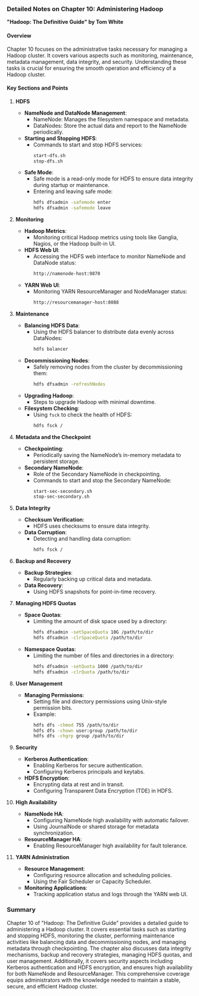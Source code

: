 ### Detailed Notes on Chapter 10: Administering Hadoop
**"Hadoop: The Definitive Guide" by Tom White**

#### **Overview**
Chapter 10 focuses on the administrative tasks necessary for managing a Hadoop cluster. It covers various aspects such as monitoring, maintenance, metadata management, data integrity, and security. Understanding these tasks is crucial for ensuring the smooth operation and efficiency of a Hadoop cluster.

#### **Key Sections and Points**

1. **HDFS**
   - **NameNode and DataNode Management**:
     - NameNode: Manages the filesystem namespace and metadata.
     - DataNodes: Store the actual data and report to the NameNode periodically.
   - **Starting and Stopping HDFS**:
     - Commands to start and stop HDFS services:
       ```sh
       start-dfs.sh
       stop-dfs.sh
       ```
   - **Safe Mode**:
     - Safe mode is a read-only mode for HDFS to ensure data integrity during startup or maintenance.
     - Entering and leaving safe mode:
       ```sh
       hdfs dfsadmin -safemode enter
       hdfs dfsadmin -safemode leave
       ```

2. **Monitoring**
   - **Hadoop Metrics**:
     - Monitoring critical Hadoop metrics using tools like Ganglia, Nagios, or the Hadoop built-in UI.
   - **HDFS Web UI**:
     - Accessing the HDFS web interface to monitor NameNode and DataNode status:
       ```sh
       http://namenode-host:9870
       ```
   - **YARN Web UI**:
     - Monitoring YARN ResourceManager and NodeManager status:
       ```sh
       http://resourcemanager-host:8088
       ```

3. **Maintenance**
   - **Balancing HDFS Data**:
     - Using the HDFS balancer to distribute data evenly across DataNodes:
       ```sh
       hdfs balancer
       ```
   - **Decommissioning Nodes**:
     - Safely removing nodes from the cluster by decommissioning them:
       ```sh
       hdfs dfsadmin -refreshNodes
       ```
   - **Upgrading Hadoop**:
     - Steps to upgrade Hadoop with minimal downtime.
   - **Filesystem Checking**:
     - Using `fsck` to check the health of HDFS:
       ```sh
       hdfs fsck /
       ```

4. **Metadata and the Checkpoint**
   - **Checkpointing**:
     - Periodically saving the NameNode’s in-memory metadata to persistent storage.
   - **Secondary NameNode**:
     - Role of the Secondary NameNode in checkpointing.
     - Commands to start and stop the Secondary NameNode:
       ```sh
       start-sec-secondary.sh
       stop-sec-secondary.sh
       ```

5. **Data Integrity**
   - **Checksum Verification**:
     - HDFS uses checksums to ensure data integrity.
   - **Data Corruption**:
     - Detecting and handling data corruption:
       ```sh
       hdfs fsck /
       ```

6. **Backup and Recovery**
   - **Backup Strategies**:
     - Regularly backing up critical data and metadata.
   - **Data Recovery**:
     - Using HDFS snapshots for point-in-time recovery.

7. **Managing HDFS Quotas**
   - **Space Quotas**:
     - Limiting the amount of disk space used by a directory:
       ```sh
       hdfs dfsadmin -setSpaceQuota 10G /path/to/dir
       hdfs dfsadmin -clrSpaceQuota /path/to/dir
       ```
   - **Namespace Quotas**:
     - Limiting the number of files and directories in a directory:
       ```sh
       hdfs dfsadmin -setQuota 1000 /path/to/dir
       hdfs dfsadmin -clrQuota /path/to/dir
       ```

8. **User Management**
   - **Managing Permissions**:
     - Setting file and directory permissions using Unix-style permission bits.
     - Example:
       ```sh
       hdfs dfs -chmod 755 /path/to/dir
       hdfs dfs -chown user:group /path/to/dir
       hdfs dfs -chgrp group /path/to/dir
       ```

9. **Security**
   - **Kerberos Authentication**:
     - Enabling Kerberos for secure authentication.
     - Configuring Kerberos principals and keytabs.
   - **HDFS Encryption**:
     - Encrypting data at rest and in transit.
     - Configuring Transparent Data Encryption (TDE) in HDFS.

10. **High Availability**
    - **NameNode HA**:
      - Configuring NameNode high availability with automatic failover.
      - Using JournalNode or shared storage for metadata synchronization.
    - **ResourceManager HA**:
      - Enabling ResourceManager high availability for fault tolerance.

11. **YARN Administration**
    - **Resource Management**:
      - Configuring resource allocation and scheduling policies.
      - Using the Fair Scheduler or Capacity Scheduler.
    - **Monitoring Applications**:
      - Tracking application status and logs through the YARN web UI.

### **Summary**
Chapter 10 of "Hadoop: The Definitive Guide" provides a detailed guide to administering a Hadoop cluster. It covers essential tasks such as starting and stopping HDFS, monitoring the cluster, performing maintenance activities like balancing data and decommissioning nodes, and managing metadata through checkpointing. The chapter also discusses data integrity mechanisms, backup and recovery strategies, managing HDFS quotas, and user management. Additionally, it covers security aspects including Kerberos authentication and HDFS encryption, and ensures high availability for both NameNode and ResourceManager. This comprehensive coverage equips administrators with the knowledge needed to maintain a stable, secure, and efficient Hadoop cluster.